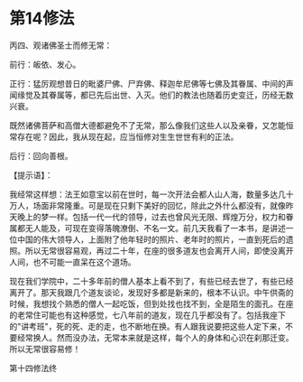 # 第14修法

丙四、观诸佛圣士而修无常：

前行：皈依、发心。

正行：猛厉观想昔日的毗婆尸佛、尸弃佛、释迦牟尼佛等七佛及其眷属、中间的声闻缘觉及其眷属等，都已先后出世、入灭。他们的教法也随着历史变迁，历经无数兴衰。

既然诸佛菩萨和高僧大德都避免不了无常，那么像我们这些人以及亲眷，又怎能恒常存在呢？因此，我从现在起，应当恒修对生生世世有利的正法。

后行：回向善根。

【提示语】：

我经常这样想：法王如意宝以前在世时，每一次开法会都人山人海，数量多达几十万人，场面非常隆重。可是现在只剩下美好的回忆，除此之外什么都没有，就像昨天晚上的梦一样。包括一代一代的领导，过去也曾风光无限、辉煌万分，权力和眷属都无人能及，可现在变得落魄潦倒、不名一文。前几天我看了一本书，是讲述一位中国的伟大领导人，上面附了他年轻时的照片、老年时的照片，一直到死后的遗照。所以无常很容易观，再过二十年，在座的很多道友也会离开人间，即使没离开人间，也不可能一直呆在这个道场。

现在我们学院中，二十多年前的僧人基本上看不到了，有些已经去世了，有些已经离开了。那天我跟几个道友谈论，发现好多都是新来的，根本不认识。中午供斋的时候，我想找个熟悉的僧人一起吃饭，但到处找也找不到，全是陌生的面孔。在座的老常住可能也有这种感觉，七八年前的道友，现在几乎都没有了。包括我座下的"讲考班"，死的死、走的走，也不断地在换。有人跟我说要把这些人定下来，不要经常换人。然而没办法，无常本来就是这样，每个人的身体和心识在刹那迁变。所以无常很容易修！

第十四修法终

